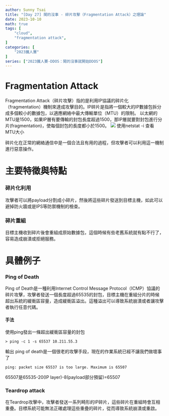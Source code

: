 ```yaml
---
author: Sunny Tsai
title: "[Day 27] 閑的沒事 - 碎片攻擊（Fragmentation Attack）之理論"
date: 2023-10-10
math: true
tags: [
    "cloud",
    "fragmentation attack",
]
categories: [
    "2023鐵人賽"
]
series: ["2023鐵人賽-DDOS：閑的沒事就開始DDOS"]
---
```

# Fragmentation Attack
Fragmentation Attack（碎片攻擊）指的是利用IP協議的碎片化（fragmentation）機制來達成攻擊目的。IP碎片是指將一個較大的IP數據包拆分成多個較小的數據包，以適應網絡中最大傳輸單位（MTU）的限制。
以太網的MTU是1500，如果IP層有要傳輸的封包長度超過1500，那IP層就要對封包進行分片(fragmentation)，使每個封包的長度都小於1500。
![](https://imgur.com/Jusk9GW.png)
使用netstat -i 查看MTU大小

碎片化在正常的網絡通信中是一個合法且有用的過程，但攻擊者可以利用這一機制進行惡意操作。

# 主要特徵與特點
### 碎片化利用
攻擊者可以將payload分割成小碎片，然後將這些碎片發送到目標主機，如此可以避掉防火牆或是IPS等防禦機制的檢查。

### 碎片重組
目標主機收到碎片後會重組成原始數據包，這個時候有些老舊系統就有點不行了，容易造成崩潰或拒絕服務。


# 具體例子

### Ping of Death
Ping of Death是一種利用Internet Control Message Protocol（ICMP）協議的碎片攻擊，攻擊者發送一個長度超過65535的封包，目標主機在重組分片的時候超出系統的緩衝區容量，造成緩衝區溢出。這種溢出可以導致系統崩潰或者讓攻擊者執行任意代碼。

#### 手法
使用ping發出一條超出緩衝區容量的封包
```shell
> ping -c 1 -s 65537 10.211.55.3
```
輸出
ping of death是一個很老的攻擊手段，現在的作業系統已經不讓我們做壞事了
```shell
ping: packet size 65537 is too large. Maximum is 65507
```

65507是65535-20(IP layer)-8(payload部分預留)=65507


### Teardrop attack
在Teardrop攻擊中，攻擊者發送一系列畸形的IP碎片，這些碎片在重組時會互相重疊。目標系統可能無法正確處理這些重疊的碎片，從而導致系統崩潰或重啟。
